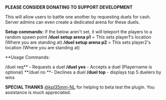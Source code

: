 **PLEASE CONSIDER DONATING TO SUPPORT DEVELOPMENT**

This will allow users to battle one another by requesting duels for cash. Server admins can even create a dedicated arena for these duels.

**Setup commands:**
If the below aren't set, it will teleport the players to a random spawn point
**/duel setup arena p1** = This sets player1's location (Where you are standing at)
**/duel setup arena p2** = This sets player2's location (Where you are standing at)

**Usage Commands:

/duel req** <playername> <wageramount> - Requests a duel
**/duel yes** <playername> - Accepts a duel (Playername is optional)
**/duel no **- Declines a duel
**/duel top** - displays top 5 duelers by wins

**SPECIAL THANKS**
[@kpl35mm-NL](http://oxidemod.org/members/93043/) for helping to beta test the plugin. You assistance is much appreciated.